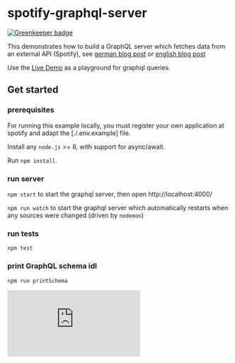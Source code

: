 # spotify-graphql-server

[![Greenkeeper badge](https://badges.greenkeeper.io/lowsky/spotify-graphql-server.svg)](https://greenkeeper.io/)

This demonstrates how to build a GraphQL server which fetches data from an external API (Spotify),
see [german blog post](https://blog.codecentric.de/2017/09/graphql-mit-spotify-teil-1-server) or
 [english blog post](https://blog.codecentric.de/en/2017/01/lets-build-spotify-graphql-server)

Use the [Live Demo](https://spotify-graphql-server.herokuapp.com/) as a playground for graphql queries.

## Get started

### prerequisites

For running this example locally, you must 
register your own application at spotify and 
adapt the [./.env.example] file.

Install any `node.js` >= 8, with support for async/await.

Run `npm install`. 

### run server

`npm start` to start the graphql server, then open http://localhost:4000/

`npm run watch` to start the graphql server which automatically restarts when any sources were changed (driven by `nodemon`)

### run tests

`npm test`

### print GraphQL schema idl

`npm run printSchema`

![Analytics](https://ga-beacon.appspot.com/UA-72383363-1/lowsky/spotify-graphql-server/README.md)
